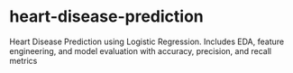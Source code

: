 # heart-disease-prediction
Heart Disease Prediction using Logistic Regression. Includes EDA, feature engineering, and model evaluation with accuracy, precision, and recall metrics
